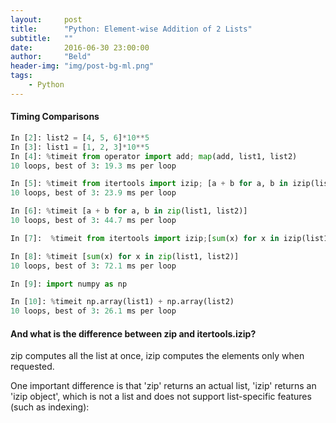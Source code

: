 ```yaml
---
layout:     post
title:      "Python: Element-wise Addition of 2 Lists"
subtitle:   ""
date:       2016-06-30 23:00:00
author:     "Beld"
header-img: "img/post-bg-ml.png"
tags:
    - Python
---
```


#### Timing Comparisons

```Python
In [2]: list2 = [4, 5, 6]*10**5
In [3]: list1 = [1, 2, 3]*10**5
In [4]: %timeit from operator import add; map(add, list1, list2)
10 loops, best of 3: 19.3 ms per loop

In [5]: %timeit from itertools import izip; [a + b for a, b in izip(list1, list2)]
10 loops, best of 3: 23.9 ms per loop

In [6]: %timeit [a + b for a, b in zip(list1, list2)]
10 loops, best of 3: 44.7 ms per loop

In [7]:  %timeit from itertools import izip;[sum(x) for x in izip(list1, list2)]10 loops, best of 3: 56.8 ms per loop

In [8]: %timeit [sum(x) for x in zip(list1, list2)]
10 loops, best of 3: 72.1 ms per loop

In [9]: import numpy as np

In [10]: %timeit np.array(list1) + np.array(list2)
10 loops, best of 3: 26.1 ms per loop
```

#### And what is the difference between zip and itertools.izip?
zip computes all the list at once, izip computes the elements only when requested.

One important difference is that 'zip' returns an actual list, 'izip' returns an 'izip object', which is not a list and does not support list-specific features (such as indexing):
